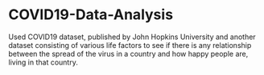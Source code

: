 # COVID19-Data-Analysis
 Used  COVID19 dataset, published by John Hopkins University and another dataset consisting of various life factors to see if there is any relationship between the spread of the virus in a country and how happy people are, living in that country.
